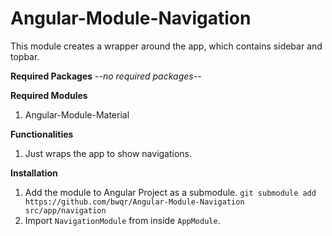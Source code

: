 # Angular-Module-Navigation
This module creates a wrapper around the app, which contains sidebar and topbar.

**Required Packages**
*--no required packages--*

**Required Modules**
1. Angular-Module-Material

**Functionalities**
1. Just wraps the app to show navigations.

**Installation**
1. Add the module to Angular Project as a submodule. 
`git submodule add https://github.com/bwqr/Angular-Module-Navigation src/app/navigation`
2. Import `NavigationModule` from inside `AppModule`.